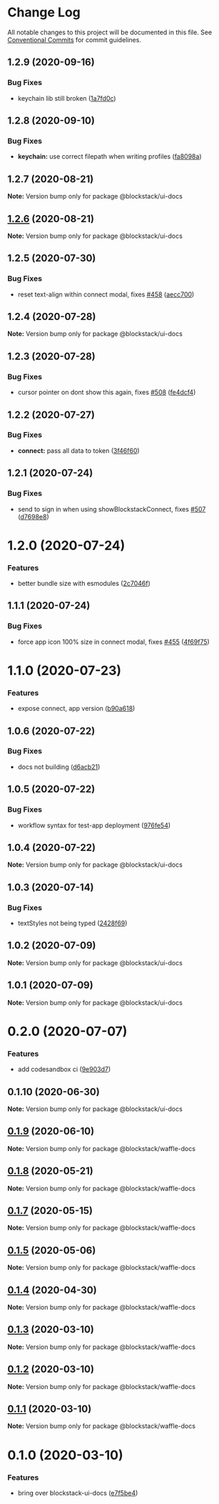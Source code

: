 # Change Log

All notable changes to this project will be documented in this file.
See [Conventional Commits](https://conventionalcommits.org) for commit guidelines.

## 1.2.9 (2020-09-16)


### Bug Fixes

* keychain lib still broken ([1a7fd0c](https://github.com/blockstack/ux/commit/1a7fd0ced01a6ec8bdd31bf84140728e4b1d7e30))





## 1.2.8 (2020-09-10)


### Bug Fixes

* **keychain:** use correct filepath when writing profiles ([fa8098a](https://github.com/blockstack/ux/commit/fa8098ae13973dd5e53303a4b04967a956d8842b))





## 1.2.7 (2020-08-21)

**Note:** Version bump only for package @blockstack/ui-docs





## [1.2.6](https://github.com/blockstack/ux/compare/@blockstack/ui-docs@1.2.5...@blockstack/ui-docs@1.2.6) (2020-08-21)

**Note:** Version bump only for package @blockstack/ui-docs





## 1.2.5 (2020-07-30)


### Bug Fixes

* reset text-align within connect modal, fixes [#458](https://github.com/blockstack/ux/issues/458) ([aecc700](https://github.com/blockstack/ux/commit/aecc70016809c3750d5cde730db4aeaffd52bb98))





## 1.2.4 (2020-07-28)

**Note:** Version bump only for package @blockstack/ui-docs





## 1.2.3 (2020-07-28)


### Bug Fixes

* cursor pointer on dont show this again, fixes [#508](https://github.com/blockstack/ux/issues/508) ([fe4dcf4](https://github.com/blockstack/ux/commit/fe4dcf418526289685687ad9f4526cd45db85410))





## 1.2.2 (2020-07-27)


### Bug Fixes

* **connect:** pass all data to token ([3f46f60](https://github.com/blockstack/ux/commit/3f46f600cccfeadca381574b2b493709b4bba590))





## 1.2.1 (2020-07-24)


### Bug Fixes

* send to sign in when using showBlockstackConnect, fixes [#507](https://github.com/blockstack/ux/issues/507) ([d7698e8](https://github.com/blockstack/ux/commit/d7698e839e44177e56617701d9df0bca5a60924a))





# 1.2.0 (2020-07-24)


### Features

* better bundle size with esmodules ([2c7046f](https://github.com/blockstack/ux/commit/2c7046f70d2ea10ffd973a4ea816a760ffc26952))





## 1.1.1 (2020-07-24)


### Bug Fixes

* force app icon 100% size in connect modal, fixes [#455](https://github.com/blockstack/ux/issues/455) ([4f69f75](https://github.com/blockstack/ux/commit/4f69f75cf7a153c6511cd200e3d1604e5a049226))





# 1.1.0 (2020-07-23)


### Features

* expose connect, app version ([b90a618](https://github.com/blockstack/ux/commit/b90a618fbeaac0ed998ec5ecd10eda8facdc6e10))





## 1.0.6 (2020-07-22)


### Bug Fixes

* docs not building ([d6acb21](https://github.com/blockstack/ux/commit/d6acb21d6e9d6ca171dbbac13a2cc38e7f68b4b9))





## 1.0.5 (2020-07-22)


### Bug Fixes

* workflow syntax for test-app deployment ([976fe54](https://github.com/blockstack/ux/commit/976fe54ee4e0e28833bad515ceccc5fd7f98df3a))





## 1.0.4 (2020-07-22)

**Note:** Version bump only for package @blockstack/ui-docs





## 1.0.3 (2020-07-14)


### Bug Fixes

* textStyles not being typed ([2428f69](https://github.com/blockstack/ux/commit/2428f69ddc39f20c566f2686a65959b59f52e9aa))





## 1.0.2 (2020-07-09)

**Note:** Version bump only for package @blockstack/ui-docs





## 1.0.1 (2020-07-09)

**Note:** Version bump only for package @blockstack/ui-docs





# 0.2.0 (2020-07-07)


### Features

* add codesandbox ci ([9e903d7](https://github.com/blockstack/ux/commit/9e903d7141c21503339159255cd06fb6701b1e3b))





## 0.1.10 (2020-06-30)

**Note:** Version bump only for package @blockstack/ui-docs





## [0.1.9](https://github.com/blockstack/ux/compare/@blockstack/waffle-docs@0.1.8...@blockstack/waffle-docs@0.1.9) (2020-06-10)

**Note:** Version bump only for package @blockstack/waffle-docs





## [0.1.8](https://github.com/blockstack/ux/compare/@blockstack/waffle-docs@0.1.7...@blockstack/waffle-docs@0.1.8) (2020-05-21)

**Note:** Version bump only for package @blockstack/waffle-docs





## [0.1.7](https://github.com/blockstack/ux/compare/@blockstack/waffle-docs@0.1.5...@blockstack/waffle-docs@0.1.7) (2020-05-15)

**Note:** Version bump only for package @blockstack/waffle-docs





## [0.1.5](https://github.com/blockstack/ux/compare/@blockstack/waffle-docs@0.1.4...@blockstack/waffle-docs@0.1.5) (2020-05-06)

**Note:** Version bump only for package @blockstack/waffle-docs





## [0.1.4](https://github.com/blockstack/ux/compare/@blockstack/waffle-docs@0.1.3...@blockstack/waffle-docs@0.1.4) (2020-04-30)

**Note:** Version bump only for package @blockstack/waffle-docs





## [0.1.3](https://github.com/blockstack/ux/compare/@blockstack/waffle-docs@0.1.2...@blockstack/waffle-docs@0.1.3) (2020-03-10)

**Note:** Version bump only for package @blockstack/waffle-docs





## [0.1.2](https://github.com/blockstack/ux/compare/@blockstack/waffle-docs@0.1.1...@blockstack/waffle-docs@0.1.2) (2020-03-10)

**Note:** Version bump only for package @blockstack/waffle-docs





## [0.1.1](https://github.com/blockstack/ux/compare/@blockstack/waffle-docs@0.1.0...@blockstack/waffle-docs@0.1.1) (2020-03-10)

**Note:** Version bump only for package @blockstack/waffle-docs





# 0.1.0 (2020-03-10)


### Features

* bring over blockstack-ui-docs ([e7f5be4](https://github.com/blockstack/ux/commit/e7f5be425717a7313a476ea3e8dededf9861bf4a))

